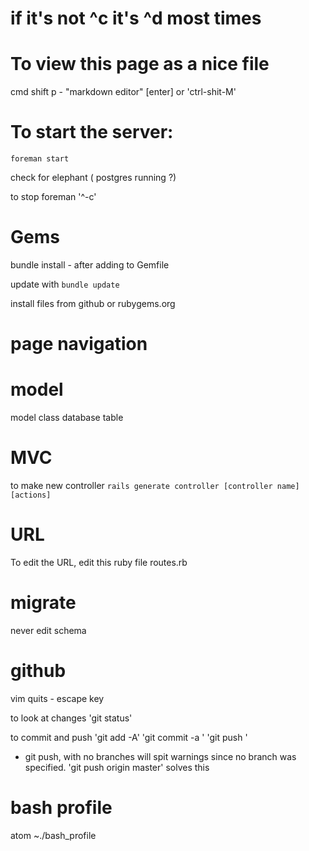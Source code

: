 # if it's not ^c it's ^d most times

# To view this page as a nice file
cmd shift p - "markdown editor" [enter]
or
'ctrl-shit-M'

# To start the server:
`foreman start`

check for elephant ( postgres running ?)

to stop foreman '^-c'

# Gems
bundle install - after adding to Gemfile

update with `bundle update`

install files from github or rubygems.org

# page navigation



# model
model class
database table

# MVC
to make new controller
`rails generate controller [controller name] [actions]`

# URL
To edit the URL, edit this ruby file
routes.rb

# migrate
never edit schema

# github
vim quits - escape key

to look at changes
'git status'

to commit and push
'git add -A'
'git commit -a '
'git push '

* git push, with no branches will spit warnings since no branch was specified.
'git push origin master' solves this


# bash profile
atom ~./bash_profile
